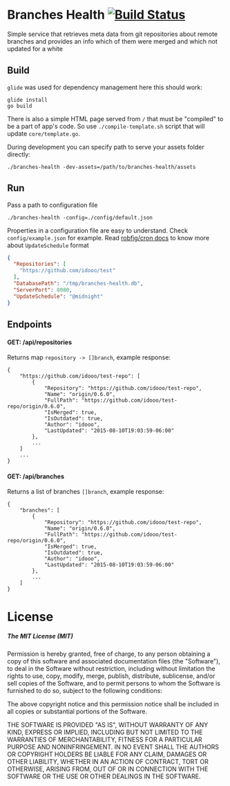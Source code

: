 # Branches Health [![Build Status](https://travis-ci.org/idooo/branches-health.svg?branch=master)](https://travis-ci.org/idooo/branches-health)

Simple service that retrieves meta data from git repositories
about remote branches and provides an info which of them were merged and which not updated for a white

## Build

`glide` was used for dependency management here this should work: 

```
glide install
go build
```

There is also a simple HTML page served from `/` that must be "compiled" to be a part of app's code. So use `./compile-template.sh` script that will update `core/template.go`. 

During development you can specify path to serve your assets folder directly:

```
./branches-health -dev-assets=/path/to/branches-health/assets
```

## Run

Pass a path to configuration file

```
./branches-health -config=./config/default.json
```

Properties in a configuration file are easy to understand. Check `config/example.json` for example.
Read [robfig/cron docs](https://godoc.org/github.com/robfig/cron) to know more about `UpdateSchedule` format

```json
{
  "Repositories": [
    "https://github.com/idooo/test"
  ],
  "DatabasePath": "/tmp/branches-health.db",
  "ServerPort": 8080,
  "UpdateSchedule": "@midnight" 
}
```

## Endpoints

#### GET: /api/repositories

Returns map `repository -> []branch`, example response:

```
{
    "https://github.com/idooo/test-repo": [
        {
            "Repository": "https://github.com/idooo/test-repo",
            "Name": "origin/0.6.0",
            "FullPath": "https://github.com/idooo/test-repo/origin/0.6.0",
            "IsMerged": true,
            "IsOutdated": true,
            "Author": "idooo",
            "LastUpdated": "2015-08-10T19:03:59-06:00"
        },
        ...
    ]
    ...
}
```

#### GET: /api/branches

Returns a list of branches `[]branch`, example response:

```
{
    "branches": [
        {
            "Repository": "https://github.com/idooo/test-repo",
            "Name": "origin/0.6.0",
            "FullPath": "https://github.com/idooo/test-repo/origin/0.6.0",
            "IsMerged": true,
            "IsOutdated": true,
            "Author": "idooo",
            "LastUpdated": "2015-08-10T19:03:59-06:00"
        },
        ...
    ]
}
```


# License

##### The MIT License (MIT)

Permission is hereby granted, free of charge, to any person obtaining a copy of
this software and associated documentation files (the "Software"), to deal in
the Software without restriction, including without limitation the rights to
use, copy, modify, merge, publish, distribute, sublicense, and/or sell copies of
the Software, and to permit persons to whom the Software is furnished to do so,
subject to the following conditions:

The above copyright notice and this permission notice shall be included in all
copies or substantial portions of the Software.

THE SOFTWARE IS PROVIDED "AS IS", WITHOUT WARRANTY OF ANY KIND, EXPRESS OR
IMPLIED, INCLUDING BUT NOT LIMITED TO THE WARRANTIES OF MERCHANTABILITY, FITNESS
FOR A PARTICULAR PURPOSE AND NONINFRINGEMENT. IN NO EVENT SHALL THE AUTHORS OR
COPYRIGHT HOLDERS BE LIABLE FOR ANY CLAIM, DAMAGES OR OTHER LIABILITY, WHETHER
IN AN ACTION OF CONTRACT, TORT OR OTHERWISE, ARISING FROM, OUT OF OR IN
CONNECTION WITH THE SOFTWARE OR THE USE OR OTHER DEALINGS IN THE SOFTWARE.


